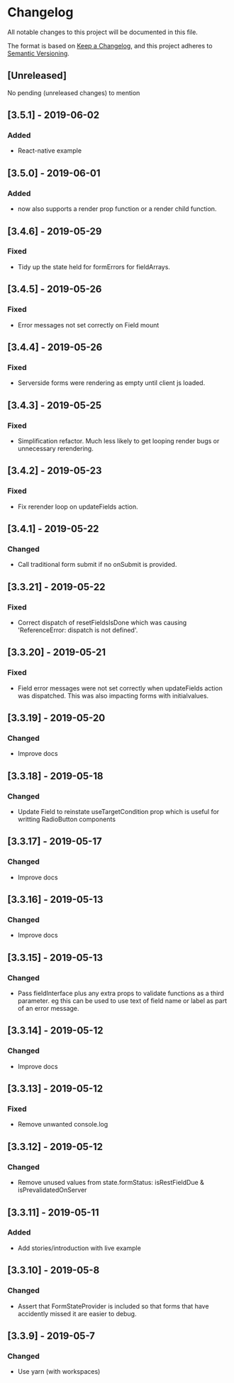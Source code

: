 # Changelog
All notable changes to this project will be documented in this file.

The format is based on [Keep a Changelog](https://keepachangelog.com/en/1.0.0/),
and this project adheres to [Semantic Versioning](https://semver.org/spec/v2.0.0.html).

## [Unreleased]
No pending (unreleased changes) to mention

## [3.5.1] - 2019-06-02
### Added
- React-native example

## [3.5.0] - 2019-06-01
### Added
- <Form> now also supports a render prop function or a render child function.

## [3.4.6] - 2019-05-29
### Fixed
- Tidy up the state held for formErrors for fieldArrays.

## [3.4.5] - 2019-05-26
### Fixed
- Error messages not set correctly on Field mount

## [3.4.4] - 2019-05-26
### Fixed
- Serverside forms were rendering as empty until client js loaded.

## [3.4.3] - 2019-05-25
### Fixed
- Simplification refactor. Much less likely to get looping render bugs or unnecessary rerendering.

## [3.4.2] - 2019-05-23
### Fixed
- Fix rerender loop on updateFields action.

## [3.4.1] - 2019-05-22
### Changed
- Call traditional form submit if no onSubmit is provided.

## [3.3.21] - 2019-05-22
### Fixed
- Correct dispatch of resetFieldsIsDone which was causing 'ReferenceError: dispatch is not defined'.

## [3.3.20] - 2019-05-21
### Fixed
- Field error messages were not set correctly when updateFields action was dispatched. This was also impacting forms with initialvalues. 

## [3.3.19] - 2019-05-20
### Changed
- Improve docs

## [3.3.18] - 2019-05-18
### Changed
- Update Field to reinstate useTargetCondition prop which is useful for writting RadioButton components

## [3.3.17] - 2019-05-17
### Changed
- Improve docs

## [3.3.16] - 2019-05-13
### Changed
- Improve docs

## [3.3.15] - 2019-05-13
### Changed
- Pass fieldInterface plus any extra props to validate functions as a third parameter. eg this can be used to use text of field name or label as part of an error message.

## [3.3.14] - 2019-05-12
### Changed
- Improve docs

## [3.3.13] - 2019-05-12
### Fixed
- Remove unwanted console.log

## [3.3.12] - 2019-05-12
### Changed
- Remove unused values from state.formStatus: isRestFieldDue & isPrevalidatedOnServer

## [3.3.11] - 2019-05-11
### Added
- Add stories/introduction with live example

## [3.3.10] - 2019-05-8
### Changed
- Assert that FormStateProvider is included so that forms that have accidently missed it are easier to debug. 

## [3.3.9] - 2019-05-7
### Changed
- Use yarn (with workspaces)